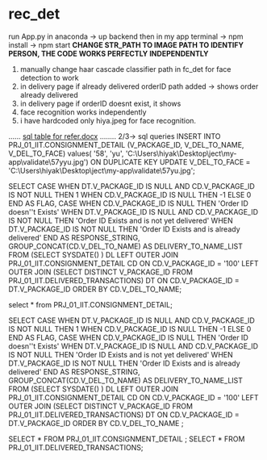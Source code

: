 # rec_det
run App.py in anaconda -> up backend
then in my app terminal -> npm install -> npm start
**CHANGE STR_PATH TO IMAGE PATH TO IDENTIFY PERSON, THE CODE WORKS PERFECTLY INDEPENDENTLY**
1. manually change haar cascade classifier path in fc_det for face detection to work
2. in delivery page if already delivered orderID path added -> shows order already delivered
3. in delivery page if orderID doesnt exist, it shows
4. face recognition works independently
5. i have hardcoded only hiya.jpeg for face recognition.

......
[sql table for refer.docx](https://github.com/anobashode/rec_det/files/8794179/sql.table.for.refer.docx)
........
2/3-> sql queries
INSERT INTO PRJ_01_IIT.CONSIGNMENT_DETAIL (V_PACKAGE_ID, V_DEL_TO_NAME, V_DEL_TO_FACE) values( '58', 'yu', 'C:\Users\hiyak\Desktop\ject\my-app\validate\57yyu.jpg') ON DUPLICATE KEY UPDATE V_DEL_TO_FACE = 'C:\Users\hiyak\Desktop\ject\my-app\validate\57yu.jpg';

SELECT CASE WHEN DT.V_PACKAGE_ID IS NULL AND CD.V_PACKAGE_ID IS NOT NULL THEN 1 WHEN CD.V_PACKAGE_ID IS NULL THEN -1 ELSE 0 END AS FLAG, CASE WHEN CD.V_PACKAGE_ID IS NULL THEN 'Order ID doesn''t Exists' WHEN DT.V_PACKAGE_ID IS NULL AND CD.V_PACKAGE_ID IS NOT NULL THEN 'Order ID Exists and is not yet delivered' WHEN DT.V_PACKAGE_ID IS NOT NULL THEN 'Order ID Exists and is already delivered' END AS RESPONSE_STRING, GROUP_CONCAT(CD.V_DEL_TO_NAME) AS DELIVERY_TO_NAME_LIST FROM (SELECT SYSDATE() ) DL LEFT OUTER JOIN PRJ_01_IIT.CONSIGNMENT_DETAIL CD ON CD.V_PACKAGE_ID = '100' LEFT OUTER JOIN (SELECT DISTINCT V_PACKAGE_ID FROM PRJ_01_IIT.DELIVERED_TRANSACTIONS) DT ON CD.V_PACKAGE_ID = DT.V_PACKAGE_ID ORDER BY CD.V_DEL_TO_NAME;

select * from PRJ_01_IIT.CONSIGNMENT_DETAIL;

SELECT CASE WHEN DT.V_PACKAGE_ID IS NULL AND CD.V_PACKAGE_ID IS NOT NULL THEN 1 WHEN CD.V_PACKAGE_ID IS NULL THEN -1 ELSE 0 END AS FLAG, CASE WHEN CD.V_PACKAGE_ID IS NULL THEN 'Order ID doesn''t Exists' WHEN DT.V_PACKAGE_ID IS NULL AND CD.V_PACKAGE_ID IS NOT NULL THEN 'Order ID Exists and is not yet delivered' WHEN DT.V_PACKAGE_ID IS NOT NULL THEN 'Order ID Exists and is already delivered' END AS RESPONSE_STRING, GROUP_CONCAT(CD.V_DEL_TO_NAME) AS DELIVERY_TO_NAME_LIST FROM (SELECT SYSDATE() ) DL LEFT OUTER JOIN PRJ_01_IIT.CONSIGNMENT_DETAIL CD ON CD.V_PACKAGE_ID = '100' LEFT OUTER JOIN (SELECT DISTINCT V_PACKAGE_ID FROM PRJ_01_IIT.DELIVERED_TRANSACTIONS) DT ON CD.V_PACKAGE_ID = DT.V_PACKAGE_ID ORDER BY CD.V_DEL_TO_NAME
;

SELECT * FROM PRJ_01_IIT.CONSIGNMENT_DETAIL ;
SELECT * FROM PRJ_01_IIT.DELIVERED_TRANSACTIONS;
